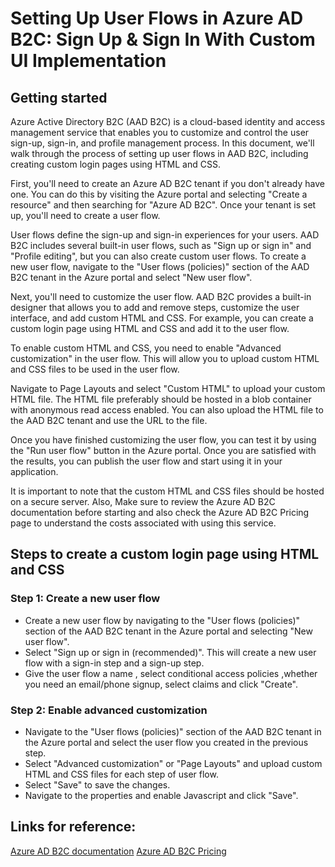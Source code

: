 Setting Up User Flows in Azure AD B2C: Sign Up & Sign In With Custom UI Implementation
============================

## Getting started
Azure Active Directory B2C (AAD B2C) is a cloud-based identity and access management service that enables you to customize and control the user sign-up, sign-in, and profile management process. In this document, we'll walk through the process of setting up user flows in AAD B2C, including creating custom login pages using HTML and CSS.

First, you'll need to create an Azure AD B2C tenant if you don't already have one. You can do this by visiting the Azure portal and selecting "Create a resource" and then searching for "Azure AD B2C". Once your tenant is set up, you'll need to create a user flow.

User flows define the sign-up and sign-in experiences for your users. AAD B2C includes several built-in user flows, such as "Sign up or sign in" and "Profile editing", but you can also create custom user flows. To create a new user flow, navigate to the "User flows (policies)" section of the AAD B2C tenant in the Azure portal and select "New user flow".

Next, you'll need to customize the user flow. AAD B2C provides a built-in designer that allows you to add and remove steps, customize the user interface, and add custom HTML and CSS. For example, you can create a custom login page using HTML and CSS and add it to the user flow.

To enable custom HTML and CSS, you need to enable "Advanced customization" in the user flow. This will allow you to upload custom HTML and CSS files to be used in the user flow.

Navigate to Page Layouts and select "Custom HTML" to upload your custom HTML file. The HTML file preferably should be hosted in a blob container with anonymous read access enabled. You can also upload the HTML file to the AAD B2C tenant and use the URL to the file.

Once you have finished customizing the user flow, you can test it by using the "Run user flow" button in the Azure portal. Once you are satisfied with the results, you can publish the user flow and start using it in your application.

It is important to note that the custom HTML and CSS files should be hosted on a secure server. Also, Make sure to review the Azure AD B2C documentation before starting and also check the Azure AD B2C Pricing page to understand the costs associated with using this service.

## Steps to create a custom login page using HTML and CSS

### Step 1: Create a new user flow
* Create a new user flow by navigating to the "User flows (policies)" section of the AAD B2C tenant in the Azure portal and selecting "New user flow".
* Select "Sign up or sign in (recommended)". This will create a new user flow with a sign-in step and a sign-up step.
* Give the user flow a name , select conditional access policies ,whether you need an email/phone signup, select claims and click "Create".

### Step 2: Enable advanced customization
* Navigate to the "User flows (policies)" section of the AAD B2C tenant in the Azure portal and select the user flow you created in the previous step.
* Select "Advanced customization" or "Page Layouts" and upload custom HTML and CSS files for each step of user flow.
* Select "Save" to save the changes.
* Navigate to the properties and enable Javascript and click "Save".

## Links for reference:
[Azure AD B2C documentation](https://docs.microsoft.com/en-us/azure/active-directory-b2c/)
[Azure AD B2C Pricing](https://azure.com/pricing/details/active-directory-b2c/)